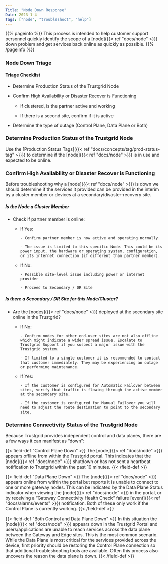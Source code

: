 ```yaml
---
Title: "Node Down Response"
Date: 2023-1-4
Tags: ["node", "troubleshoot", "help"]
---
```


{{% pageinfo %}}
This process is intended to help customer support personnel quickly identify the scope of a [node]({{< ref "docs/node" >}}) down problem and get services back online as quickly as possible.
{{% /pageinfo %}}

### Node Down Triage

#### Triage Checklist

- Determine Production Status of the Trustgrid Node

- Confirm High Availability or Disaster Recover is Functioning

  - If clustered, is the partner active and working

  - If there is a second site, confirm if it is active

- Determine the type of outage (Control Plane, Data Plane or Both)

### Determine Production Status of the Trustgrid Node

Use the [Production Status Tags]({{< ref "docs/concepts/tag/prod-status-tag" >}}}) to determine if the [node]({{< ref "docs/node" >}}) is in use and expected to be online.

### Confirm High Availability or Disaster Recover is Functioning

Before troubleshooting why a [node]({{< ref "docs/node" >}}) is down we should determine if the services it provided can be provided in the interim by a cluster member or devices at a secondary/disaster-recovery site.

##### Is the Node a Cluster Member

- Check if partner member is online:

  - If Yes:

        - Confirm partner member is now active and operating normally.

        - The issue is limited to this specific Node. This could be its power input, the hardware or operating system, configuration, or its internet connection (if different than partner member).

  - If No:

        - Possible site-level issue including power or internet provider

        - Proceed to Secondary / DR Site

##### Is there a Secondary / DR Site for this Node/Cluster?

- Are the [nodes]({{< ref "docs/node" >}}) deployed at the secondary site online in the Trustgrid?

  - If No:

        - Confirm nodes for other end-user sites are not also offline which might indicate a wider spread issue. Escalate to Trustgrid Support if you suspect a major issue with the Trustgrid system.

        - If limited to a single customer it is recommended to contact that customer immediately. They may be experiencing an outage or performing maintenance.

  - If Yes:

        - If the customer is configured for Automatic Failover between sites, verify that traffic is flowing through the active member at the secondary site.

        - If the customer is configured for Manual Failover you will need to adjust the route destination to point to the secondary site.

### Determine Connectivity Status of the Trustgrid Node

Because Trustgrid provides independent control and data planes, there are a few ways it can manifest as “down”:

{{< field-def "Control Plane Down" >}}
The [node]({{< ref "docs/node" >}}) appears offline from within the Trustgrid portal. This indicates that the [node]({{< ref "docs/node" >}}) shutdown or has not sent a heartbeat notification to Trustgrid within the past 10 minutes.
{{< /field-def >}}

{{< field-def "Data Plane Down" >}}
The [node]({{< ref "docs/node" >}}) appears online from within the portal but reports it is unable to connect to one or more gateway nodes. This can be indicated by the Data Plane Status indicator when viewing the [node]({{< ref "docs/node" >}}) in the portal, or by receiving a “Gateway Connectivity Health Check” failure [event]({{< ref "docs/alarms/events" >}}) notification. Both of these only work if the Control Plane is currently working.
{{< /field-def >}}

{{< field-def "Both Control and Data Plane Down" >}}
In this situation the [node]({{< ref "docs/node" >}}) appears down in the Trustgrid Portal and users/applications are unable to reach services across the data plane between the Gateway and Edge sites. This is the most common scenario. While the Data Plane is most critical for the services provided across the device, first priority should be restoring the Control Plane connection so that additional troubleshooting tools are available. Often this process also uncovers the reason the data plane is down.
{{< /field-def >}}
